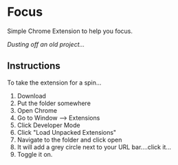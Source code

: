 # Focus
Simple Chrome Extension to help you focus.

*Dusting off an old project...*

## Instructions

To take the extension for a spin...

1. Download
2. Put the folder somewhere
3. Open Chrome
4. Go to Window --> Extensions
5. Click Developer Mode
6. Click "Load Unpacked Extensions"
7. Navigate to the folder and click open
8. It will add a grey circle next to your URL bar....click it...
9. Toggle it on.
